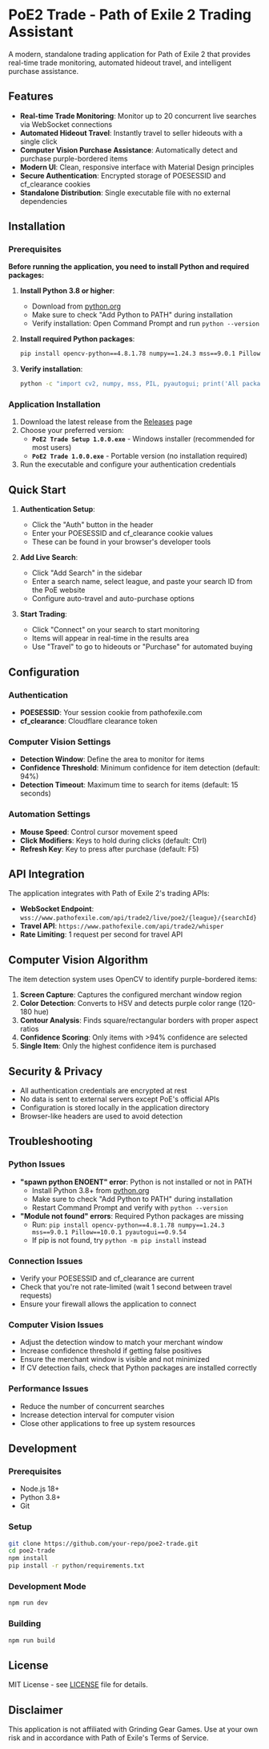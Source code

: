 # PoE2 Trade - Path of Exile 2 Trading Assistant

A modern, standalone trading application for Path of Exile 2 that provides real-time trade monitoring, automated hideout travel, and intelligent purchase assistance.

## Features

- **Real-time Trade Monitoring**: Monitor up to 20 concurrent live searches via WebSocket connections
- **Automated Hideout Travel**: Instantly travel to seller hideouts with a single click
- **Computer Vision Purchase Assistance**: Automatically detect and purchase purple-bordered items
- **Modern UI**: Clean, responsive interface with Material Design principles
- **Secure Authentication**: Encrypted storage of POESESSID and cf_clearance cookies
- **Standalone Distribution**: Single executable file with no external dependencies

## Installation

### Prerequisites

**Before running the application, you need to install Python and required packages:**

1. **Install Python 3.8 or higher**:
   - Download from [python.org](https://www.python.org/downloads/)
   - Make sure to check "Add Python to PATH" during installation
   - Verify installation: Open Command Prompt and run `python --version`

2. **Install required Python packages**:
   ```bash
   pip install opencv-python==4.8.1.78 numpy==1.24.3 mss==9.0.1 Pillow==10.0.1 pyautogui==0.9.54
   ```

3. **Verify installation**:
   ```bash
   python -c "import cv2, numpy, mss, PIL, pyautogui; print('All packages installed successfully!')"
   ```

### Application Installation

1. Download the latest release from the [Releases](https://github.com/your-repo/poe2-trade/releases) page
2. Choose your preferred version:
   - **`PoE2 Trade Setup 1.0.0.exe`** - Windows installer (recommended for most users)
   - **`PoE2 Trade 1.0.0.exe`** - Portable version (no installation required)
3. Run the executable and configure your authentication credentials

## Quick Start

1. **Authentication Setup**:
   - Click the "Auth" button in the header
   - Enter your POESESSID and cf_clearance cookie values
   - These can be found in your browser's developer tools

2. **Add Live Search**:
   - Click "Add Search" in the sidebar
   - Enter a search name, select league, and paste your search ID from the PoE website
   - Configure auto-travel and auto-purchase options

3. **Start Trading**:
   - Click "Connect" on your search to start monitoring
   - Items will appear in real-time in the results area
   - Use "Travel" to go to hideouts or "Purchase" for automated buying

## Configuration

### Authentication
- **POESESSID**: Your session cookie from pathofexile.com
- **cf_clearance**: Cloudflare clearance token

### Computer Vision Settings
- **Detection Window**: Define the area to monitor for items
- **Confidence Threshold**: Minimum confidence for item detection (default: 94%)
- **Detection Timeout**: Maximum time to search for items (default: 15 seconds)

### Automation Settings
- **Mouse Speed**: Control cursor movement speed
- **Click Modifiers**: Keys to hold during clicks (default: Ctrl)
- **Refresh Key**: Key to press after purchase (default: F5)

## API Integration

The application integrates with Path of Exile 2's trading APIs:

- **WebSocket Endpoint**: `wss://www.pathofexile.com/api/trade2/live/poe2/{league}/{searchId}`
- **Travel API**: `https://www.pathofexile.com/api/trade2/whisper`
- **Rate Limiting**: 1 request per second for travel API

## Computer Vision Algorithm

The item detection system uses OpenCV to identify purple-bordered items:

1. **Screen Capture**: Captures the configured merchant window region
2. **Color Detection**: Converts to HSV and detects purple color range (120-180 hue)
3. **Contour Analysis**: Finds square/rectangular borders with proper aspect ratios
4. **Confidence Scoring**: Only items with >94% confidence are selected
5. **Single Item**: Only the highest confidence item is purchased

## Security & Privacy

- All authentication credentials are encrypted at rest
- No data is sent to external servers except PoE's official APIs
- Configuration is stored locally in the application directory
- Browser-like headers are used to avoid detection

## Troubleshooting

### Python Issues
- **"spawn python ENOENT" error**: Python is not installed or not in PATH
  - Install Python 3.8+ from [python.org](https://www.python.org/downloads/)
  - Make sure to check "Add Python to PATH" during installation
  - Restart Command Prompt and verify with `python --version`
- **"Module not found" errors**: Required Python packages are missing
  - Run: `pip install opencv-python==4.8.1.78 numpy==1.24.3 mss==9.0.1 Pillow==10.0.1 pyautogui==0.9.54`
  - If pip is not found, try `python -m pip install` instead

### Connection Issues
- Verify your POESESSID and cf_clearance are current
- Check that you're not rate-limited (wait 1 second between travel requests)
- Ensure your firewall allows the application to connect

### Computer Vision Issues
- Adjust the detection window to match your merchant window
- Increase confidence threshold if getting false positives
- Ensure the merchant window is visible and not minimized
- If CV detection fails, check that Python packages are installed correctly

### Performance Issues
- Reduce the number of concurrent searches
- Increase detection interval for computer vision
- Close other applications to free up system resources

## Development

### Prerequisites
- Node.js 18+
- Python 3.8+
- Git

### Setup
```bash
git clone https://github.com/your-repo/poe2-trade.git
cd poe2-trade
npm install
pip install -r python/requirements.txt
```

### Development Mode
```bash
npm run dev
```

### Building
```bash
npm run build
```

## License

MIT License - see [LICENSE](LICENSE) file for details.

## Disclaimer

This application is not affiliated with Grinding Gear Games. Use at your own risk and in accordance with Path of Exile's Terms of Service.
